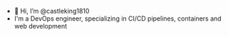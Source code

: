 - 👋 Hi, I’m @castleking1810
- I'm a DevOps engineer, specializing in CI/CD pipelines, containers and web development
<!--- - 👀 I’m interested in ...
- 🌱 I’m currently learning ...
- 💞️ I’m looking to collaborate on ...
- 📫 How to reach me ... --->

<!---
castleking1810/castleking1810 is a ✨ special ✨ repository because its `README.md` (this file) appears on your GitHub profile.
You can click the Preview link to take a look at your changes.
--->
